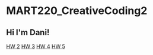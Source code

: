 # MART220_CreativeCoding2
## Hi I'm Dani!
[HW 2](https://dani-briggs.github.io/MART220_CreativeCoding2/HW-2/)
[HW 3](https://dani-briggs.github.io/MART220_CreativeCoding2/HW-3/)
[HW 4](https://dani-briggs.github.io/MART220_CreativeCoding2/HW-4/)
[HW 5](https://dani-briggs.github.io/MART220_CreativeCoding2/HW-5/)
